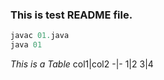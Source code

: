 ### This is test README file.

```Java
javac 01.java
java 01
```

_This is a Table_
col1|col2
-|-
1|2
3|4
